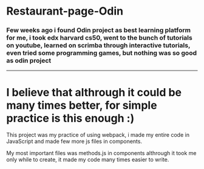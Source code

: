 # Restaurant-page-Odin

### Few weeks ago i found Odin project as best learning platform for me, i took edx harvard cs50, went to the bunch of tutorials on youtube, learned on scrimba through interactive tutorials, even tried some programming games, but nothing was so good as odin project

---
# I believe that althrough it could be many times better, for simple practice is this enough :)

This project was my practice of using webpack, i made my entire code in JavaScript and made few more js files in components.

My most important files was methods.js in components althrough it took me only while to create, it made my code many times easier to write.
